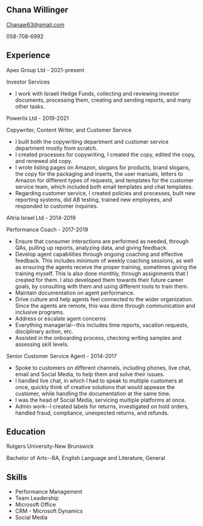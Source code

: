 ## Chana Willinger
   Chanaw63@gmail.com
  
   058-708-6992
   
  ## Experience

Apex Group Ltd - 2021-present

Investor Services

* I work with Israeli Hedge Funds, collecting and reviewing investor documents, processing them, creating and sending reports, and many other tasks.

Powerlix Ltd - 2019-2021

Copywriter, Content Writer, and Customer Service 

* I built both the copywriting department and customer service department mostly from scratch. 
* I created processes for copywriting, I created the copy, edited the copy, and renewed old copy.
* I wrote listing pages on Amazon, slogans for products, brand slogans, the copy for the packaging and inserts, the user manuals, letters to Amazon for different types of requests, and templates for the customer service team, which included both email templates and chat templates.
* Regarding customer service, I created policies and processes, built new reporting systems, did AB testing, trained new employees, and responded to customer inquiries.

Altria Israel Ltd - 2014-2019

Performance Coach - 2017-2019

* Ensure that consumer interactions are performed as needed, through QAs, pulling up reports, analyzing data, and giving feedback.
* Develop agent capabilities through ongoing coaching and effective feedback. This includes minimum of weekly coaching sessions, as well as ensuring the agents receive the proper training, sometimes giving the training myself. This is also done monthly, through assignments that I created for them. I also developed them towards their future career goals, by consulting with them and using different tools to train them.
* Maintain documentation on agent performance.
* Drive culture and help agents feel connected to the wider organization. Since the agents are remote, this was done through communication and inclusive programs.
* Address or escalate agent concerns
* Everything managerial--this includes time reports, vacation requests, disciplinary action, etc.
* Assisted in the onboarding process, checking writing samples and assessing skill levels.

Senior Customer Service Agent - 2014-2017

* Spoke to customers on different channels, including phones, live chat, email and Social Media, to help them and solve their issues.
* I handled live chat, in which I had to speak to multiple customers at once, quickly think of creative solutions that would appease the customer, while handling the documentation at the same time.
* I was the head of Social Media, servicing multiple platforms at once.
* Admin work--I created labels for returns, investigated on hold orders, handled fraud, compliance, unexpected returns, and refunds. 

## Education

Rutgers University-New Brunswick

Bachelor of Arts--BA, English Language and Literature, General

## Skills

* Performance Management
* Team Leadership
* Microsoft Office
* CRM - Microsoft Dynamics
* Social Media 
